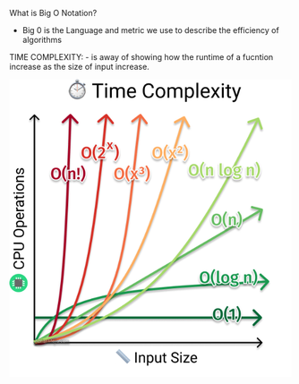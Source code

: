 

What is Big O Notation?
 -  Big 0 is the Language and metric we use to describe the efficiency of algorithms


TIME COMPLEXITY: 
    - is away of showing how the runtime of a fucntion increase as the size of input increase.

![alt text](<time-complexity-examples.png>) 